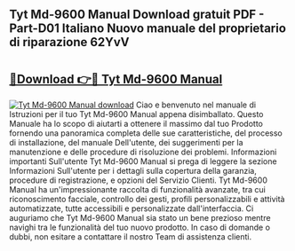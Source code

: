 ## Tyt Md-9600 Manual Download gratuit PDF - Part-D01 Italiano Nuovo manuale del proprietario di riparazione 62YvV

# <h2><a href="http://dfdj9u.blite.top/?on=Tyt+Md-9600+Manual">🔗Download 👉🔴 Tyt Md-9600 Manual</a></h2>

[![Tyt Md-9600 Manual download](https://i.imgur.com/lujVjoI.png)](http://dfdj9u.blite.top/?on=Tyt+Md-9600+Manual)
Ciao e benvenuto nel manuale di Istruzioni per il tuo Tyt Md-9600 Manual appena disimballato. Questo Manuale ha lo scopo di aiutarti a ottenere il massimo dal tuo Prodotto fornendo una panoramica completa delle sue caratteristiche, del processo di installazione, del manuale Dell'utente, dei suggerimenti per la manutenzione e delle procedure di risoluzione dei problemi. Informazioni importanti Sull'utente Tyt Md-9600 Manual si prega di leggere la sezione Informazioni Sull'utente per i dettagli sulla copertura della garanzia, procedure di registrazione, e opzioni del Servizio Clienti. Tyt Md-9600 Manual ha un'impressionante raccolta di funzionalità avanzate, tra cui riconoscimento facciale, controllo dei gesti, profili personalizzabili e attività automatizzate, tutte accessibili e personalizzate dall'interfaccia. Ci auguriamo che Tyt Md-9600 Manual sia stato un bene prezioso mentre navighi tra le funzionalità del tuo nuovo prodotto. In caso di domande o dubbi, non esitare a contattare il nostro Team di assistenza clienti.
